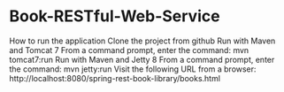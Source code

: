 # Book-RESTful-Web-Service
How to run the application
Clone the project from github
Run with Maven and Tomcat 7
From a command prompt, enter the command: mvn tomcat7:run
Run with Maven and Jetty 8
From a command prompt, enter the command: mvn jetty:run
Visit the following URL from a browser:
http://localhost:8080/spring-rest-book-library/books.html
